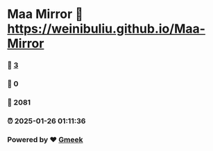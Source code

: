 # Maa Mirror :link: https://weinibuliu.github.io/Maa-Mirror 
### :page_facing_up: [3](https://weinibuliu.github.io/Maa-Mirror/tag.html) 
### :speech_balloon: 0 
### :hibiscus: 2081 
### :alarm_clock: 2025-01-26 01:11:36 
### Powered by :heart: [Gmeek](https://github.com/Meekdai/Gmeek)
